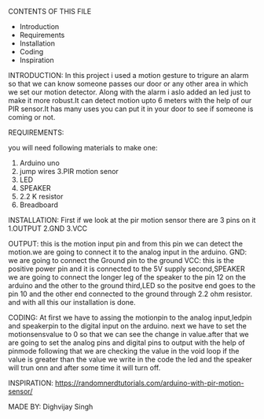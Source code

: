 CONTENTS OF THIS FILE

 * Introduction
 * Requirements
 * Installation
 * Coding
 * Inspiration
 

INTRODUCTION:
In this project i used a motion gesture to trigure an alarm so that we can know someone passes our door or any other area in which we set our motion detector. Along with the alarm i aslo added an led just to make it more robust.It can detect motion upto 6 meters with the help of our PIR sensor.It has many uses you can put it in your door to see if someone is coming or not. 


REQUIREMENTS:

you will need following materials to make one:
1. Arduino uno 
2. jump wires
3.PIR motion senor
4. LED
5. SPEAKER
6. 2.2 K resistor
7. Breadboard


INSTALLATION:
First if we look at the pir motion sensor there are 3 pins on it 
1.OUTPUT
2.GND
3.VCC


OUTPUT:
this is the motion input pin and from this pin we can detect the motion.we are going to connect it  to the analog input in the arduino.
GND:
we are going to connect the Ground pin to the ground
VCC:
this is the positive power pin and it is connected to the 5V supply
second,SPEAKER
we are going to connect the longer leg of the speaker to the pin 12 on the arduino and the other to the ground
third,LED
so the positve end goes to the pin 10 and the other end connected to the ground through 2.2 ohm resistor.
and with all this our installation is done.


CODING:
At first we have to assing the motionpin to the analog input,ledpin and speakerpin to the digital input on the arduino.
next we have to set the motionsensvalue to 0 so that we can see the change in value.after that we are going to set the analog pins and digital pins to output with the help of pinmode
following that we are checking the value in the void loop if the value is greater than the value we write in the code the led and the speaker will trun onn and after some time it will turn off.


INSPIRATION:
https://randomnerdtutorials.com/arduino-with-pir-motion-sensor/


MADE BY:
Dighvijay Singh








